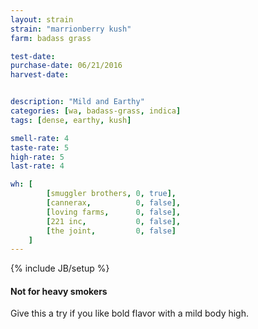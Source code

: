 ```yaml
---
layout: strain
strain: "marrionberry kush"
farm: badass grass

test-date: 
purchase-date: 06/21/2016
harvest-date: 


description: "Mild and Earthy"
categories: [wa, badass-grass, indica]
tags: [dense, earthy, kush]

smell-rate: 4
taste-rate: 5
high-rate: 5
last-rate: 4

wh: [
        [smuggler brothers, 0, true],
        [cannerax,          0, false],
        [loving farms,      0, false],
        [221 inc,           0, false],
        [the joint,         0, false]
    ] 
---
```

{% include JB/setup %}

#### Not for heavy smokers

Give this a try if you like bold flavor with a mild body high.